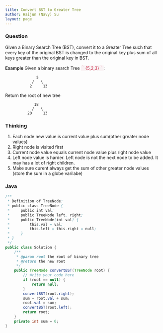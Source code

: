 ```yaml
---
title: Convert BST to Greater Tree
author: Haijun (Navy) Su
layout: page
---
```

### Question
Given a Binary Search Tree (BST), convert it to a Greater Tree such that every key of the original BST is changed to the original key plus sum of all keys greater than the original key in BST.

**Example**
Given a binary search Tree <font style="color: #C72541; background: #F9F2F4;">｀{5,2,3}｀</font>:
~~~
              5
            /   \
           2     13
~~~
Return the root of new tree
~~~
             18
            /   \
          20     13
~~~

### Thinking
1. Each node new value is current value plus sum(other greater node values)
2. Right node is visited first
3. Current node value equals current node value plus right node value
4. Left node value is harder. Left node is not the next node to be added. It may has a lot of right children.
5. Make sure curent always get the sum of other greater node values (store the sum in a globe varilabe)

### Java
~~~ java
/**
 * Definition of TreeNode:
 * public class TreeNode {
 *     public int val;
 *     public TreeNode left, right;
 *     public TreeNode(int val) {
 *         this.val = val;
 *         this.left = this.right = null;
 *     }
 * }
 */
public class Solution {
    /**
     * @param root the root of binary tree
     * @return the new root
     */
    public TreeNode convertBST(TreeNode root) {
        // Write your code here
        if (root == null) {
            return null;
        }
        convertBST(root.right);
        sum = root.val + sum;
        root.val = sum;
        convertBST(root.left);
        return root;
    }
    private int sum = 0;
}
~~~
